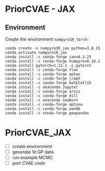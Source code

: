 # PriorCVAE - JAX

## Environment
Create the environment `numpyro10_torch`: 
 
```
conda create -n numpyro10_jax python=3.8.15
conda activate numpyro10_jax
conda install -c conda-forge jax=0.3.25
conda install -c conda-forge numpyro=0.10.1
conda install pytorch=1.12.1 -c pytorch
conda install -c conda-forge flax
conda install -c conda-forge optax
conda install -c conda-forge jraph
conda install -c conda-forge matplotlib
conda install -c anaconda Jupyter
conda install -c conda-forge arviz
conda install -c conda-forge dill
conda install -c anaconda seaborn
conda install -c conda-forge optuna
conda install -c conda-forge wandb
conda install -c conda-forge geopandas
```


# PriorCVAE_JAX

- [ ] create environment
- [ ] generate 1d GP data
- [ ] run example MCMC
- [ ] port CVAE code
